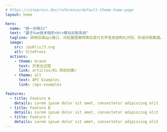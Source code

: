 ```yaml
---
# https://vitepress.dev/reference/default-theme-home-page
layout: home

hero:
  name: "统一对账S1"
  text: "基于Vue技术栈的<br>移动对账系统"
  tagline: 调用后端api接口，对批量图像转换后进行文字信息结构化识别、形成对账数据。
  image:
    src: /public/3.svg
    alt: VitePress
  actions:
    - theme: brand
      text: 开发全过程
      link: articles/01-项目创建/
    - theme: alt
      text: API Examples
      link: /api-examples

features:
  - title: Feature A
    details: Lorem ipsum dolor sit amet, consectetur adipiscing elit
  - title: Feature B
    details: Lorem ipsum dolor sit amet, consectetur adipiscing elit
  - title: Feature C
    details: Lorem ipsum dolor sit amet, consectetur adipiscing elit
---
```


